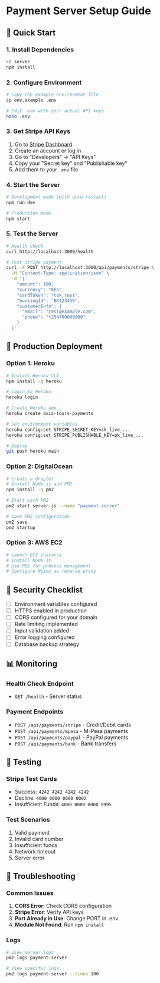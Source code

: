 # Payment Server Setup Guide

## 🚀 Quick Start

### **1. Install Dependencies**
```bash
cd server
npm install
```

### **2. Configure Environment**
```bash
# Copy the example environment file
cp env.example .env

# Edit .env with your actual API keys
nano .env
```

### **3. Get Stripe API Keys**
1. Go to [Stripe Dashboard](https://dashboard.stripe.com/)
2. Create an account or log in
3. Go to "Developers" → "API Keys"
4. Copy your "Secret key" and "Publishable key"
5. Add them to your `.env` file

### **4. Start the Server**
```bash
# Development mode (with auto-restart)
npm run dev

# Production mode
npm start
```

### **5. Test the Server**
```bash
# Health check
curl http://localhost:3000/health

# Test Stripe payment
curl -X POST http://localhost:3000/api/payments/stripe \
  -H "Content-Type: application/json" \
  -d '{
    "amount": 100,
    "currency": "KES",
    "cardToken": "tok_test",
    "bookingId": "BK123456",
    "customerInfo": {
      "email": "test@example.com",
      "phone": "+254700000000"
    }
  }'
```

## 🔧 Production Deployment

### **Option 1: Heroku**
```bash
# Install Heroku CLI
npm install -g heroku

# Login to Heroku
heroku login

# Create Heroku app
heroku create axis-tours-payments

# Set environment variables
heroku config:set STRIPE_SECRET_KEY=sk_live_...
heroku config:set STRIPE_PUBLISHABLE_KEY=pk_live_...

# Deploy
git push heroku main
```

### **Option 2: DigitalOcean**
```bash
# Create a droplet
# Install Node.js and PM2
npm install -g pm2

# Start with PM2
pm2 start server.js --name "payment-server"

# Save PM2 configuration
pm2 save
pm2 startup
```

### **Option 3: AWS EC2**
```bash
# Launch EC2 instance
# Install Node.js
# Use PM2 for process management
# Configure Nginx as reverse proxy
```

## 🔐 Security Checklist

- [ ] Environment variables configured
- [ ] HTTPS enabled in production
- [ ] CORS configured for your domain
- [ ] Rate limiting implemented
- [ ] Input validation added
- [ ] Error logging configured
- [ ] Database backup strategy

## 📊 Monitoring

### **Health Check Endpoint**
- `GET /health` - Server status

### **Payment Endpoints**
- `POST /api/payments/stripe` - Credit/Debit cards
- `POST /api/payments/mpesa` - M-Pesa payments
- `POST /api/payments/paypal` - PayPal payments
- `POST /api/payments/bank` - Bank transfers

## 🧪 Testing

### **Stripe Test Cards**
- Success: `4242 4242 4242 4242`
- Decline: `4000 0000 0000 0002`
- Insufficient Funds: `4000 0000 0000 9995`

### **Test Scenarios**
1. Valid payment
2. Invalid card number
3. Insufficient funds
4. Network timeout
5. Server error

## 🚨 Troubleshooting

### **Common Issues**
1. **CORS Error**: Check CORS configuration
2. **Stripe Error**: Verify API keys
3. **Port Already in Use**: Change PORT in .env
4. **Module Not Found**: Run `npm install`

### **Logs**
```bash
# View server logs
pm2 logs payment-server

# View specific logs
pm2 logs payment-server --lines 100
```
